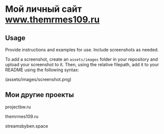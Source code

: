# Мой личный сайт www.themrmes109.ru

## Usage 

Provide instructions and examples for use. Include screenshots as needed.

To add a screenshot, create an `assets/images` folder in your repository and upload your screenshot to it. Then, using the relative filepath, add it to your README using the following syntax:

(assets/images/screenshot.png)

## Мои другие проекты

projectbw.ru

themrmes109.ru

streamsbyben.space
